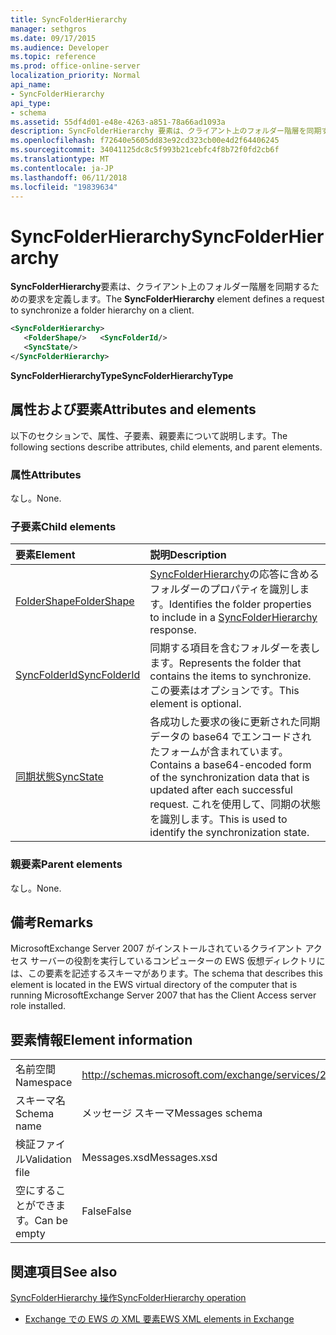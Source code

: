 ```yaml
---
title: SyncFolderHierarchy
manager: sethgros
ms.date: 09/17/2015
ms.audience: Developer
ms.topic: reference
ms.prod: office-online-server
localization_priority: Normal
api_name:
- SyncFolderHierarchy
api_type:
- schema
ms.assetid: 55df4d01-e48e-4263-a851-78a66ad1093a
description: SyncFolderHierarchy 要素は、クライアント上のフォルダー階層を同期するための要求を定義します。
ms.openlocfilehash: f72640e5605dd83e92cd323cb00e4d2f64406245
ms.sourcegitcommit: 34041125dc8c5f993b21cebfc4f8b72f0fd2cb6f
ms.translationtype: MT
ms.contentlocale: ja-JP
ms.lasthandoff: 06/11/2018
ms.locfileid: "19839634"
---
```

# <a name="syncfolderhierarchy"></a><span data-ttu-id="156ba-103">SyncFolderHierarchy</span><span class="sxs-lookup"><span data-stu-id="156ba-103">SyncFolderHierarchy</span></span>

<span data-ttu-id="156ba-104">**SyncFolderHierarchy**要素は、クライアント上のフォルダー階層を同期するための要求を定義します。</span><span class="sxs-lookup"><span data-stu-id="156ba-104">The **SyncFolderHierarchy** element defines a request to synchronize a folder hierarchy on a client.</span></span> 
  
```xml
<SyncFolderHierarchy>
   <FolderShape/>   <SyncFolderId/>
   <SyncState/>
</SyncFolderHierarchy>
```

 <span data-ttu-id="156ba-105">**SyncFolderHierarchyType**</span><span class="sxs-lookup"><span data-stu-id="156ba-105">**SyncFolderHierarchyType**</span></span>
## <a name="attributes-and-elements"></a><span data-ttu-id="156ba-106">属性および要素</span><span class="sxs-lookup"><span data-stu-id="156ba-106">Attributes and elements</span></span>

<span data-ttu-id="156ba-107">以下のセクションで、属性、子要素、親要素について説明します。</span><span class="sxs-lookup"><span data-stu-id="156ba-107">The following sections describe attributes, child elements, and parent elements.</span></span>
  
### <a name="attributes"></a><span data-ttu-id="156ba-108">属性</span><span class="sxs-lookup"><span data-stu-id="156ba-108">Attributes</span></span>

<span data-ttu-id="156ba-109">なし。</span><span class="sxs-lookup"><span data-stu-id="156ba-109">None.</span></span>
  
### <a name="child-elements"></a><span data-ttu-id="156ba-110">子要素</span><span class="sxs-lookup"><span data-stu-id="156ba-110">Child elements</span></span>

|<span data-ttu-id="156ba-111">**要素**</span><span class="sxs-lookup"><span data-stu-id="156ba-111">**Element**</span></span>|<span data-ttu-id="156ba-112">**説明**</span><span class="sxs-lookup"><span data-stu-id="156ba-112">**Description**</span></span>|
|:-----|:-----|
|[<span data-ttu-id="156ba-113">FolderShape</span><span class="sxs-lookup"><span data-stu-id="156ba-113">FolderShape</span></span>](foldershape.md) <br/> |<span data-ttu-id="156ba-114">[SyncFolderHierarchy](syncfolderhierarchy.md)の応答に含めるフォルダーのプロパティを識別します。</span><span class="sxs-lookup"><span data-stu-id="156ba-114">Identifies the folder properties to include in a [SyncFolderHierarchy](syncfolderhierarchy.md) response.</span></span>  <br/> |
|[<span data-ttu-id="156ba-115">SyncFolderId</span><span class="sxs-lookup"><span data-stu-id="156ba-115">SyncFolderId</span></span>](syncfolderid.md) <br/> |<span data-ttu-id="156ba-116">同期する項目を含むフォルダーを表します。</span><span class="sxs-lookup"><span data-stu-id="156ba-116">Represents the folder that contains the items to synchronize.</span></span> <span data-ttu-id="156ba-117">この要素はオプションです。</span><span class="sxs-lookup"><span data-stu-id="156ba-117">This element is optional.</span></span>  <br/> |
|[<span data-ttu-id="156ba-118">同期状態</span><span class="sxs-lookup"><span data-stu-id="156ba-118">SyncState</span></span>](syncstate-ex15websvcsotherref.md) <br/> |<span data-ttu-id="156ba-119">各成功した要求の後に更新された同期データの base64 でエンコードされたフォームが含まれています。</span><span class="sxs-lookup"><span data-stu-id="156ba-119">Contains a base64-encoded form of the synchronization data that is updated after each successful request.</span></span> <span data-ttu-id="156ba-120">これを使用して、同期の状態を識別します。</span><span class="sxs-lookup"><span data-stu-id="156ba-120">This is used to identify the synchronization state.</span></span>  <br/> |
   
### <a name="parent-elements"></a><span data-ttu-id="156ba-121">親要素</span><span class="sxs-lookup"><span data-stu-id="156ba-121">Parent elements</span></span>

<span data-ttu-id="156ba-122">なし。</span><span class="sxs-lookup"><span data-stu-id="156ba-122">None.</span></span>
  
## <a name="remarks"></a><span data-ttu-id="156ba-123">備考</span><span class="sxs-lookup"><span data-stu-id="156ba-123">Remarks</span></span>

<span data-ttu-id="156ba-124">MicrosoftExchange Server 2007 がインストールされているクライアント アクセス サーバーの役割を実行しているコンピューターの EWS 仮想ディレクトリには、この要素を記述するスキーマがあります。</span><span class="sxs-lookup"><span data-stu-id="156ba-124">The schema that describes this element is located in the EWS virtual directory of the computer that is running MicrosoftExchange Server 2007 that has the Client Access server role installed.</span></span>
  
## <a name="element-information"></a><span data-ttu-id="156ba-125">要素情報</span><span class="sxs-lookup"><span data-stu-id="156ba-125">Element information</span></span>

|||
|:-----|:-----|
|<span data-ttu-id="156ba-126">名前空間</span><span class="sxs-lookup"><span data-stu-id="156ba-126">Namespace</span></span>  <br/> |http://schemas.microsoft.com/exchange/services/2006/messages  <br/> |
|<span data-ttu-id="156ba-127">スキーマ名</span><span class="sxs-lookup"><span data-stu-id="156ba-127">Schema name</span></span>  <br/> |<span data-ttu-id="156ba-128">メッセージ スキーマ</span><span class="sxs-lookup"><span data-stu-id="156ba-128">Messages schema</span></span>  <br/> |
|<span data-ttu-id="156ba-129">検証ファイル</span><span class="sxs-lookup"><span data-stu-id="156ba-129">Validation file</span></span>  <br/> |<span data-ttu-id="156ba-130">Messages.xsd</span><span class="sxs-lookup"><span data-stu-id="156ba-130">Messages.xsd</span></span>  <br/> |
|<span data-ttu-id="156ba-131">空にすることができます。</span><span class="sxs-lookup"><span data-stu-id="156ba-131">Can be empty</span></span>  <br/> |<span data-ttu-id="156ba-132">False</span><span class="sxs-lookup"><span data-stu-id="156ba-132">False</span></span>  <br/> |
   
## <a name="see-also"></a><span data-ttu-id="156ba-133">関連項目</span><span class="sxs-lookup"><span data-stu-id="156ba-133">See also</span></span>



[<span data-ttu-id="156ba-134">SyncFolderHierarchy 操作</span><span class="sxs-lookup"><span data-stu-id="156ba-134">SyncFolderHierarchy operation</span></span>](syncfolderhierarchy-operation.md)


- [<span data-ttu-id="156ba-135">Exchange での EWS の XML 要素</span><span class="sxs-lookup"><span data-stu-id="156ba-135">EWS XML elements in Exchange</span></span>](ews-xml-elements-in-exchange.md)

